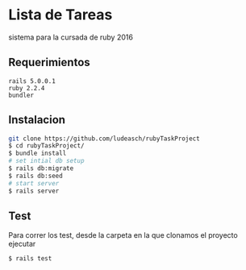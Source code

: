 # Lista de Tareas
sistema para la cursada de ruby 2016
## Requerimientos
```
rails 5.0.0.1
ruby 2.2.4
bundler
```
## Instalacion
```bash
git clone https://github.com/ludeasch/rubyTaskProject
$ cd rubyTaskProject/
$ bundle install
# set intial db setup
$ rails db:migrate
$ rails db:seed
# start server
$ rails server
```
## Test
Para correr los test, desde la carpeta en la que clonamos el proyecto ejecutar
```
$ rails test
```